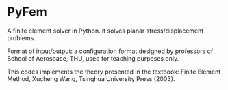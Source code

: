 # PyFem
A finite element solver in Python. it solves planar stress/displacement problems.

Format of input/output: a configuration format designed by professors of School of Aerospace, THU, used for teaching purposes only.

This codes implements the theory presented in the textbook:
  Finite Element Method, Xucheng Wang, Tsinghua University Press (2003).
